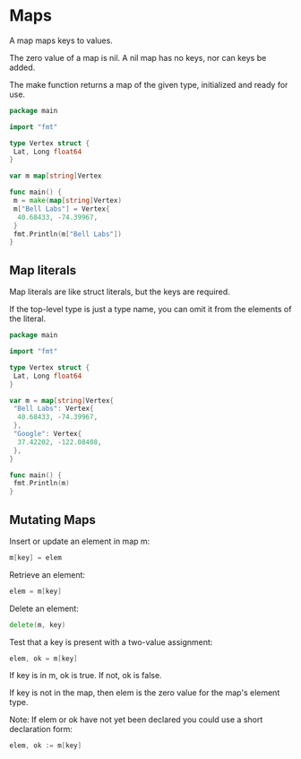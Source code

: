 # Maps

A map maps keys to values.

The zero value of a map is nil. A nil map has no keys, nor can keys be added.

The make function returns a map of the given type, initialized and ready for use.

```go
package main

import "fmt"

type Vertex struct {
 Lat, Long float64
}

var m map[string]Vertex

func main() {
 m = make(map[string]Vertex)
 m["Bell Labs"] = Vertex{
  40.68433, -74.39967,
 }
 fmt.Println(m["Bell Labs"])
}
```

## Map literals

Map literals are like struct literals, but the keys are required.

If the top-level type is just a type name, you can omit it from the elements of the literal.

```go
package main

import "fmt"

type Vertex struct {
 Lat, Long float64
}

var m = map[string]Vertex{
 "Bell Labs": Vertex{
  40.68433, -74.39967,
 },
 "Google": Vertex{
  37.42202, -122.08408,
 },
}

func main() {
 fmt.Println(m)
}
```

## Mutating Maps

Insert or update an element in map m:

```go
m[key] = elem
```

Retrieve an element:

```go
elem = m[key]
```

Delete an element:

```go
delete(m, key)
```

Test that a key is present with a two-value assignment:

```go
elem, ok = m[key]
```

If key is in m, ok is true. If not, ok is false.

If key is not in the map, then elem is the zero value for the map's element type.

Note: If elem or ok have not yet been declared you could use a short declaration form:

```go
elem, ok := m[key]
```
